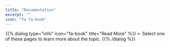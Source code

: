 ```yaml
---
title: "Documentation"
excerpt: ""
icon: "fa fa-book"
---
```

{{% dialog type="info" icon="fa-book" title="Read More" %}}
⇠ Select one of these pages to learn more about the topic.
{{% /dialog %}}
